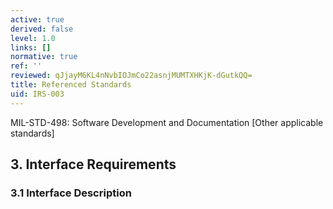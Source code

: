 ```yaml
---
active: true
derived: false
level: 1.0
links: []
normative: true
ref: ''
reviewed: qJjayM6KL4nNvbIOJmCo22asnjMUMTXHKjK-dGutkQQ=
title: Referenced Standards
uid: IRS-003
---
```


MIL-STD-498: Software Development and Documentation
[Other applicable standards]

## 3. Interface Requirements

### 3.1 Interface Description